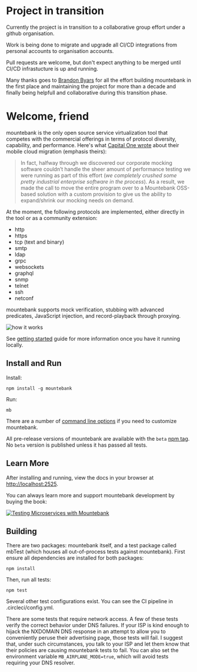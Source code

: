 # Project in transition

Currently the project is in transition to a collaborative group effort under a github organisation.

Work is being done to migrate and upgrade all CI/CD integrations from personal accounts to organisation accounts.

Pull requests are welcome, but don't expect anything to be merged until CI/CD infrastucture is up and running.

Many thanks goes to [Brandon Byars](https://github.com/bbyars) for all the effort building mountebank in the first place and maintaining the project for more than a decade and finally being helpfull and collaborative during this transition phase.

# Welcome, friend

mountebank is the only open source service virtualization tool that competes with the commercial offerings
in terms of protocol diversity, capability, and performance. Here's what
[Capital One wrote](https://medium.com/capital-one-tech/moving-one-of-capital-ones-largest-customer-facing-apps-to-aws-668d797af6fc)
about their mobile cloud migration (emphasis theirs):

>In fact, halfway through we discovered our corporate mocking software couldn’t handle the
>sheer amount of performance testing we were running as part of this effort (_we completely crushed
>some pretty industrial enterprise software in the process_). As a result, we made the call to move
>the entire program over to a Mountebank OSS-based solution with a custom provision to give us the ability
>to expand/shrink our mocking needs on demand.

At the moment, the following protocols are implemented, either directly in the tool or as a community extension:
* http
* https
* tcp (text and binary)
* smtp
* ldap
* grpc
* websockets
* graphql
* snmp
* telnet
* ssh
* netconf

mountebank supports mock verification, stubbing with advanced predicates, JavaScript injection,
and record-playback through proxying.

![how it works](https://github.com/bbyars/mountebank/blob/master/src/public/images/overview.gif?raw=true)

See [getting started](http://localhost:2525/docs/gettingStarted) guide for more information once you have it running locally.

## Install and Run

Install:

    npm install -g mountebank

Run:

    mb

There are a number of [command line options](http://localhost:2525/docs/commandLine) if you need
to customize mountebank.

All pre-release versions of mountebank are available with the `beta` [npm tag](https://www.npmjs.com/package/mountebank).
No `beta` version is published unless it has passed all tests.

## Learn More

After installing and running, view the docs in your browser at <http://localhost:2525>.

You can always learn more and support mountebank development by buying the book:

[![Testing Microservices with Mountebank](https://github.com/bbyars/mountebank/blob/master/src/public/images/book.jpg)](https://www.manning.com/books/testing-microservices-with-mountebank?a_aid=mb&a_bid=ee3288f4)

## Building

There are two packages: mountebank itself, and a test package called mbTest (which houses all
out-of-process tests against mountebank). First ensure all dependencies are installed for both packages:

    npm install

Then, run all tests:

    npm test

Several other test configurations exist. You can see the CI pipeline in .circleci/config.yml.

There are some tests that require network access.
A few of these tests verify the correct behavior under DNS failures.  If your ISP
is kind enough to hijack the NXDOMAIN DNS response in an attempt to allow you to conveniently peruse their
advertising page, those tests will fail.  I suggest that, under such circumstances, you talk to your ISP
and let them know that their policies are causing mountebank tests to fail. You can also set
the environment variable `MB_AIRPLANE_MODE=true`, which will avoid tests requiring your DNS resolver.

[npm-badge]: https://nodei.co/npm/mountebank.png?downloads=true&downloadRank=true&stars=true
[npm]: https://www.npmjs.com/package/mountebank
[codeclimate-badge]: https://codeclimate.com/github/bbyars/mountebank/badges/gpa.svg
[codeclimate]: https://codeclimate.com/github/bbyars/mountebank
[codeclimate-coverage-badge]: https://codeclimate.com/github/bbyars/mountebank/badges/coverage.svg
[codeclimate-coverage]: https://codeclimate.com/github/bbyars/mountebank/coverage
